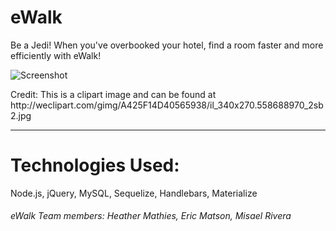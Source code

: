 <h1>eWalk</h1>
<p>Be a Jedi! When you've overbooked your hotel, find a room faster and more efficiently with eWalk!</p>

![Screenshot](../public/assets/images/ewok.jpeg)
<p>Credit: This is a clipart image and can be found at http://weclipart.com/gimg/A425F14D40565938/il_340x270.558688970_2sb2.jpg</p>
<hr>
<h1>Technologies Used:</h1>
Node.js, jQuery, MySQL, Sequelize, Handlebars, Materialize


<h6>eWalk Team members: Heather Mathies, Eric Matson, Misael Rivera</h6>
